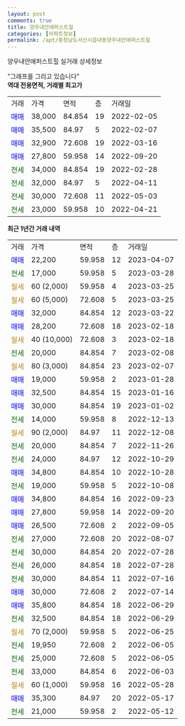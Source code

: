 ```yaml
---
layout: post
comments: true
title: 양우내안애퍼스트힐
categories: [아파트정보]
permalink: /apt/충청남도서산시읍내동양우내안애퍼스트힐
---
```


양우내안애퍼스트힐 실거래 상세정보

<script type="text/javascript">
  google.charts.load('current', {'packages':['line', 'corechart']});
  google.charts.setOnLoadCallback(drawChart);

  function drawChart() {
    var data = new google.visualization.DataTable();
    data.addColumn('date', '거래일');
    data.addColumn('number', "매매");
    data.addColumn('number', "전세");
    data.addColumn('number', "전매");

    data.addRows([[new Date(Date.parse("2023-04-07")), 22200, null, null], [new Date(Date.parse("2023-03-28")), null, 17000, null], [new Date(Date.parse("2023-03-25")), null, null, null], [new Date(Date.parse("2023-03-25")), null, null, null], [new Date(Date.parse("2023-03-22")), 32000, null, null], [new Date(Date.parse("2023-02-18")), 28200, null, null], [new Date(Date.parse("2023-02-18")), null, null, null], [new Date(Date.parse("2023-02-08")), null, 20000, null], [new Date(Date.parse("2023-02-07")), null, null, null], [new Date(Date.parse("2023-01-28")), 19000, null, null], [new Date(Date.parse("2023-01-16")), 32500, null, null], [new Date(Date.parse("2023-01-02")), 30000, null, null], [new Date(Date.parse("2022-12-13")), null, 14000, null], [new Date(Date.parse("2022-12-08")), null, null, null], [new Date(Date.parse("2022-11-26")), null, 20000, null], [new Date(Date.parse("2022-10-29")), null, 24000, null], [new Date(Date.parse("2022-10-28")), 34800, null, null], [new Date(Date.parse("2022-10-08")), null, 19000, null], [new Date(Date.parse("2022-09-23")), 34800, null, null], [new Date(Date.parse("2022-09-20")), 27800, null, null], [new Date(Date.parse("2022-09-05")), 26500, null, null], [new Date(Date.parse("2022-08-07")), null, 27000, null], [new Date(Date.parse("2022-07-28")), null, 30000, null], [new Date(Date.parse("2022-07-28")), null, 26000, null], [new Date(Date.parse("2022-07-16")), null, 30000, null], [new Date(Date.parse("2022-07-14")), 30000, null, null], [new Date(Date.parse("2022-06-29")), 35800, null, null], [new Date(Date.parse("2022-06-29")), null, 32500, null], [new Date(Date.parse("2022-06-25")), null, null, null], [new Date(Date.parse("2022-06-05")), null, 19950, null], [new Date(Date.parse("2022-06-05")), null, 25000, null], [new Date(Date.parse("2022-06-03")), null, 33000, null], [new Date(Date.parse("2022-05-28")), null, null, null], [new Date(Date.parse("2022-05-17")), 35300, null, null], [new Date(Date.parse("2022-05-12")), null, 21000, null]]);

    var options = {
      hAxis: {
        format: 'yyyy/MM/dd'
      },    
      lineWidth: 0,
      pointsVisible: true,    
      title: '최근 1년간 유형별 실거래가 분포',
      legend: { position: 'bottom' }
    };

    var formatter = new google.visualization.NumberFormat({pattern:'###,###'} );
    formatter.format(data, 1);
    formatter.format(data, 2);
    
    setTimeout(function() {
        var chart = new google.visualization.LineChart(document.getElementById('columnchart_material'));
        chart.draw(data, (options));
        document.getElementById('loading').style.display = 'none';
    }, 200);
  }
</script>


<div id="loading" style="z-index:20; display: block; margin-left: 0px">"그래프를 그리고 있습니다"</div>
<div id="columnchart_material" style="width: 95%; margin-left: 0px; display: block"></div>
<!-- contents start -->
<b>역대 전용면적, 거래별 최고가</b>
<table class="sortable">
    <tr>
      <td>거래</td>
      <td>가격</td>
      <td>면적</td>
      <td>층</td>
      <td>거래일</td>
    </tr>
        <tr>
          <td><a style="color: blue">매매</a></td>
          <td>38,000</td>
          <td>84.854</td>
          <td>19</td>
          <td>2022-02-05</td>
        </tr>            <tr>
          <td><a style="color: blue">매매</a></td>
          <td>35,500</td>
          <td>84.97</td>
          <td>5</td>
          <td>2022-02-07</td>
        </tr>            <tr>
          <td><a style="color: blue">매매</a></td>
          <td>32,900</td>
          <td>72.608</td>
          <td>19</td>
          <td>2022-03-16</td>
        </tr>            <tr>
          <td><a style="color: blue">매매</a></td>
          <td>27,800</td>
          <td>59.958</td>
          <td>14</td>
          <td>2022-09-20</td>
        </tr>        
        <tr>
              <td><a style="color: darkgreen">전세</a></td>
              <td>34,000</td>
              <td>84.854</td>
              <td>19</td>
              <td>2022-02-28</td>
            </tr>            <tr>
              <td><a style="color: darkgreen">전세</a></td>
              <td>32,000</td>
              <td>84.97</td>
              <td>5</td>
              <td>2022-04-11</td>
            </tr>            <tr>
              <td><a style="color: darkgreen">전세</a></td>
              <td>30,000</td>
              <td>72.608</td>
              <td>11</td>
              <td>2022-05-03</td>
            </tr>            <tr>
              <td><a style="color: darkgreen">전세</a></td>
              <td>23,000</td>
              <td>59.958</td>
              <td>10</td>
              <td>2022-04-21</td>
            </tr>        
    
</table>

<b>최근 1년간 거래 내역</b>

<table class="sortable">
    <tr>
      <td>거래</td>
      <td>가격</td>
      <td>면적</td>
      <td>층</td>
      <td>거래일</td>
    </tr>
    <tr>
      <td><a style="color: blue">매매</a></td>
      <td>22,200</td>
      <td>59.958</td>
      <td>12</td>
      <td>2023-04-07</td>
    </tr>          <tr>
      <td><a style="color: darkgreen">전세</a></td>
      <td>17,000</td>
      <td>59.958</td>
      <td>5</td>
      <td>2023-03-28</td>
    </tr>          <tr>
      <td><a style="color: darkgoldenrod">월세</a></td>
      <td>60 (2,000)</td>
      <td>59.958</td>
      <td>4</td>
      <td>2023-03-25</td>
    </tr>          <tr>
      <td><a style="color: darkgoldenrod">월세</a></td>
      <td>60 (5,000)</td>
      <td>72.608</td>
      <td>5</td>
      <td>2023-03-25</td>
    </tr>          <tr>
      <td><a style="color: blue">매매</a></td>
      <td>32,000</td>
      <td>84.854</td>
      <td>12</td>
      <td>2023-03-22</td>
    </tr>          <tr>
      <td><a style="color: blue">매매</a></td>
      <td>28,200</td>
      <td>72.608</td>
      <td>18</td>
      <td>2023-02-18</td>
    </tr>          <tr>
      <td><a style="color: darkgoldenrod">월세</a></td>
      <td>40 (10,000)</td>
      <td>72.608</td>
      <td>3</td>
      <td>2023-02-18</td>
    </tr>          <tr>
      <td><a style="color: darkgreen">전세</a></td>
      <td>20,000</td>
      <td>84.854</td>
      <td>7</td>
      <td>2023-02-08</td>
    </tr>          <tr>
      <td><a style="color: darkgoldenrod">월세</a></td>
      <td>80 (3,000)</td>
      <td>84.854</td>
      <td>23</td>
      <td>2023-02-07</td>
    </tr>          <tr>
      <td><a style="color: blue">매매</a></td>
      <td>19,000</td>
      <td>59.958</td>
      <td>2</td>
      <td>2023-01-28</td>
    </tr>          <tr>
      <td><a style="color: blue">매매</a></td>
      <td>32,500</td>
      <td>84.854</td>
      <td>15</td>
      <td>2023-01-16</td>
    </tr>          <tr>
      <td><a style="color: blue">매매</a></td>
      <td>30,000</td>
      <td>84.854</td>
      <td>19</td>
      <td>2023-01-02</td>
    </tr>          <tr>
      <td><a style="color: darkgreen">전세</a></td>
      <td>14,000</td>
      <td>59.958</td>
      <td>8</td>
      <td>2022-12-13</td>
    </tr>          <tr>
      <td><a style="color: darkgoldenrod">월세</a></td>
      <td>90 (2,000)</td>
      <td>84.97</td>
      <td>11</td>
      <td>2022-12-08</td>
    </tr>          <tr>
      <td><a style="color: darkgreen">전세</a></td>
      <td>20,000</td>
      <td>84.854</td>
      <td>7</td>
      <td>2022-11-26</td>
    </tr>          <tr>
      <td><a style="color: darkgreen">전세</a></td>
      <td>24,000</td>
      <td>84.97</td>
      <td>12</td>
      <td>2022-10-29</td>
    </tr>          <tr>
      <td><a style="color: blue">매매</a></td>
      <td>34,800</td>
      <td>84.854</td>
      <td>10</td>
      <td>2022-10-28</td>
    </tr>          <tr>
      <td><a style="color: darkgreen">전세</a></td>
      <td>19,000</td>
      <td>59.958</td>
      <td>5</td>
      <td>2022-10-08</td>
    </tr>          <tr>
      <td><a style="color: blue">매매</a></td>
      <td>34,800</td>
      <td>84.854</td>
      <td>16</td>
      <td>2022-09-23</td>
    </tr>          <tr>
      <td><a style="color: blue">매매</a></td>
      <td>27,800</td>
      <td>59.958</td>
      <td>14</td>
      <td>2022-09-20</td>
    </tr>          <tr>
      <td><a style="color: blue">매매</a></td>
      <td>26,500</td>
      <td>72.608</td>
      <td>2</td>
      <td>2022-09-05</td>
    </tr>          <tr>
      <td><a style="color: darkgreen">전세</a></td>
      <td>27,000</td>
      <td>72.608</td>
      <td>20</td>
      <td>2022-08-07</td>
    </tr>          <tr>
      <td><a style="color: darkgreen">전세</a></td>
      <td>30,000</td>
      <td>84.854</td>
      <td>20</td>
      <td>2022-07-28</td>
    </tr>          <tr>
      <td><a style="color: darkgreen">전세</a></td>
      <td>26,000</td>
      <td>84.854</td>
      <td>18</td>
      <td>2022-07-28</td>
    </tr>          <tr>
      <td><a style="color: darkgreen">전세</a></td>
      <td>30,000</td>
      <td>84.854</td>
      <td>11</td>
      <td>2022-07-16</td>
    </tr>          <tr>
      <td><a style="color: blue">매매</a></td>
      <td>30,000</td>
      <td>72.608</td>
      <td>2</td>
      <td>2022-07-14</td>
    </tr>          <tr>
      <td><a style="color: blue">매매</a></td>
      <td>35,800</td>
      <td>84.854</td>
      <td>18</td>
      <td>2022-06-29</td>
    </tr>          <tr>
      <td><a style="color: darkgreen">전세</a></td>
      <td>32,500</td>
      <td>84.854</td>
      <td>18</td>
      <td>2022-06-29</td>
    </tr>          <tr>
      <td><a style="color: darkgoldenrod">월세</a></td>
      <td>70 (2,000)</td>
      <td>59.958</td>
      <td>5</td>
      <td>2022-06-25</td>
    </tr>          <tr>
      <td><a style="color: darkgreen">전세</a></td>
      <td>19,950</td>
      <td>72.608</td>
      <td>2</td>
      <td>2022-06-05</td>
    </tr>          <tr>
      <td><a style="color: darkgreen">전세</a></td>
      <td>25,000</td>
      <td>72.608</td>
      <td>5</td>
      <td>2022-06-05</td>
    </tr>          <tr>
      <td><a style="color: darkgreen">전세</a></td>
      <td>33,000</td>
      <td>84.854</td>
      <td>6</td>
      <td>2022-06-03</td>
    </tr>          <tr>
      <td><a style="color: darkgoldenrod">월세</a></td>
      <td>60 (1,000)</td>
      <td>59.958</td>
      <td>16</td>
      <td>2022-05-28</td>
    </tr>          <tr>
      <td><a style="color: blue">매매</a></td>
      <td>35,300</td>
      <td>84.97</td>
      <td>20</td>
      <td>2022-05-17</td>
    </tr>          <tr>
      <td><a style="color: darkgreen">전세</a></td>
      <td>21,000</td>
      <td>59.958</td>
      <td>2</td>
      <td>2022-05-12</td>
    </tr>      </table>
<!-- contents end -->    

